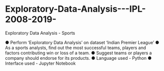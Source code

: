 # Exploratory-Data-Analysis---IPL-2008-2019-

Exploratory Data Analysis - Sports

● Perform ‘Exploratory Data Analysis’ on dataset ‘Indian Premier League’
● As a sports analysts, find out the most successful teams, players and factors
contributing win or loss of a team.
● Suggest teams or players a company should endorse for its products.
● Language used - Python
● Interface used - Jupyter Notebook
